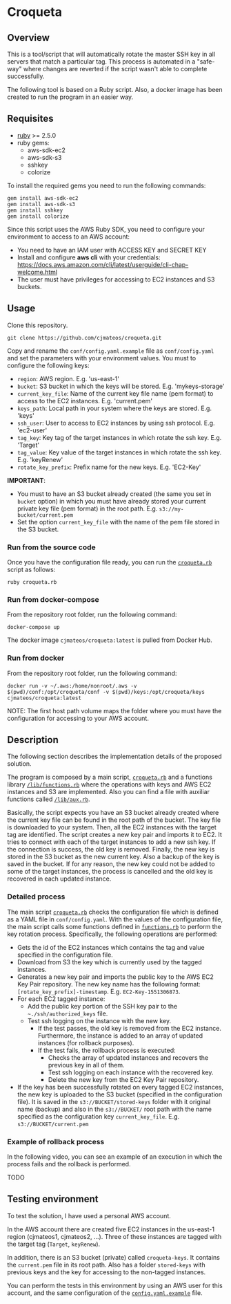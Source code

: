 # Croqueta

## Overview

This is a tool/script that will automatically rotate the master SSH key in all servers that match a particular tag. This process is automated in a "safe-way" where changes are reverted if the script wasn't able to complete successfully.

The following tool is based on a Ruby script. Also, a docker image has been created to run the program in an easier way.

## Requisites

- [ruby](https://www.ruby-lang.org/en/downloads/) >= 2.5.0
- ruby gems:
  - aws-sdk-ec2
  - aws-sdk-s3
  - sshkey
  - colorize

To install the required gems you need to run the following commands:
```
gem install aws-sdk-ec2
gem install aws-sdk-s3
gem install sshkey
gem install colorize
```

Since this script uses the AWS Ruby SDK, you need to configure your environment to access to an AWS account:
- You need to have an IAM user with ACCESS KEY and SECRET KEY
- Install and configure **aws cli** with your credentials: https://docs.aws.amazon.com/cli/latest/userguide/cli-chap-welcome.html
- The user must have privileges for accessing to EC2 instances and S3 buckets.

## Usage

Clone this repository.

```
git clone https://github.com/cjmateos/croqueta.git
```

Copy and rename the `conf/config.yaml.example` file as `conf/config.yaml` and set the parameters with your environment values. You must to configure the following keys:

- `region`: AWS region. E.g. 'us-east-1'
- `bucket`: S3 bucket in which the keys will be stored. E.g. 'mykeys-storage'
- `current_key_file`: Name of the current key file name (pem format) to access to the EC2 instances. E.g. 'current.pem'
- `keys_path`: Local path in your system where the keys are stored. E.g. 'keys'
- `ssh_user`: User to access to EC2 instances by using ssh protocol. E.g. 'ec2-user'
- `tag_key`: Key tag of the target instances in which rotate the ssh key. E.g. 'Target'
- `tag_value`: Key value of the target instances in which rotate the ssh key. E.g. 'keyRenew'
- `rotate_key_prefix`: Prefix name for the new keys. E.g. 'EC2-Key'

**IMPORTANT**:
- You must to have an S3 bucket already created (the same you set in `bucket` option) in which you must have already stored your current private key file (pem format) in the root path. E.g. `s3://my-bucket/current.pem`
- Set the option `current_key_file` with the name of the pem file stored in the S3 bucket.

### Run from the source code

Once you have the configuration file ready, you can run the [`croqueta.rb`](croqueta.rb) script as follows:

```
ruby croqueta.rb
```

### Run from docker-compose

From the repository root folder, run the following command:

```
docker-compose up
```

The docker image `cjmateos/croqueta:latest` is pulled from Docker Hub.

### Run from docker

From the repository root folder, run the following command:

```
docker run -v ~/.aws:/home/nonroot/.aws -v $(pwd)/conf:/opt/croqueta/conf -v $(pwd)/keys:/opt/croqueta/keys cjmateos/croqueta:latest
```

NOTE: The first host path volume maps the folder where you must have the configuration for accessing to your AWS account.

## Description

The following section describes the implementation details of the proposed solution.

The program is composed by a main script, [`croqueta.rb`](croqueta.rb) and a functions library [`/lib/functions.rb`](lib/functions.rb) where the operations with keys and AWS EC2 instances and S3 are implemented. Also you can find a file with auxiliar functions called [`/lib/aux.rb`](lib/aux.rb).

Basically, the script expects you have an S3 bucket already created where the current key file can be found in the root path of the bucket. The key file is downloaded to your system. Then, all the EC2 instances with the target tag are identified. The script creates a new key pair and imports it to EC2. It tries to connect with each of the target instances to add a new ssh key. If the connection is success, the old key is removed. Finally, the new key is stored in the S3 bucket as the new current key. Also a backup of the key is saved in the bucket. If for any reason, the new key could not be added to some of the target instances, the process is cancelled and the old key is recovered in each updated instance.

### Detailed process

The main script [`croqueta.rb`](croqueta.rb) checks the configuration file which is defined as a YAML file in `conf/config.yaml`. With the values of the configuration file, the main script calls some functions defined in [`functions.rb`](lib/functions.rb) to perform the key rotation process. Specifically, the following operations are performed:
- Gets the id of the EC2 instances which contains the tag and value specified in the configuration file.
- Download from S3 the key which is currently used by the tagged instances.
- Generates a new key pair and imports the public key to the AWS EC2 Key Pair repository. The new key name has the following format: `[rotate_key_prefix]-timestamp`. E.g. `EC2-Key-1551306873`.
- For each EC2 tagged instance:
  - Add the public key portion of the SSH key pair to the `~./ssh/authorized_keys` file.
  - Test ssh logging on the instance with the new key.
    - If the test passes, the old key is removed from the EC2 instance. Furthermore, the instance is added to an array of updated instances (for rollback purposes).
    - If the test fails, the rollback process is executed:
      - Checks the array of updated instances and recovers the previous key in all of them.
      - Test ssh logging on each instance with the recovered key.
      - Delete the new key from the EC2 Key Pair repository.
- If the key has been successfully rotated on every tagged EC2 instances, the new key is uploaded to the S3 bucket (specified in the configuration file). It is saved in the `s3://BUCKET/stored-keys` folder with it original name (backup) and also in the `s3://BUCKET/` root path with the name specified as the configuration key `current_key_file`. E.g. `s3://BUCKET/current.pem`

### Example of rollback process

In the following video, you can see an example of an execution in which the process fails and the rollback is performed.

TODO

## Testing environment

To test the solution, I have used a personal AWS account.

In the AWS account there are created five EC2 instances in the us-east-1 region (cjmateos1, cjmateos2, ...). Three of these instances are tagged with the target tag (`Target`, `keyRenew`).

In addition, there is an S3 bucket (private) called `croqueta-keys`. It contains the `current.pem` file in its root path. Also has a folder `stored-keys` with previous keys and the key for accessing to the non-tagged instances.

You can perform the tests in this environment by using an AWS user for this account, and the same configuration of the [`config.yaml.example`](conf/config.yaml.example) file.
